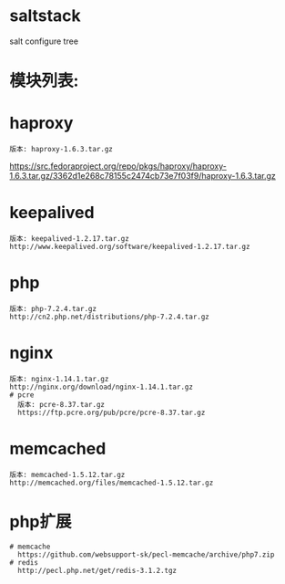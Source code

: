 # saltstack
salt configure tree

# 模块列表:
  # haproxy
    版本: haproxy-1.6.3.tar.gz
  https://src.fedoraproject.org/repo/pkgs/haproxy/haproxy-1.6.3.tar.gz/3362d1e268c78155c2474cb73e7f03f9/haproxy-1.6.3.tar.gz
  # keepalived
    版本: keepalived-1.2.17.tar.gz
    http://www.keepalived.org/software/keepalived-1.2.17.tar.gz
  # php
    版本: php-7.2.4.tar.gz
    http://cn2.php.net/distributions/php-7.2.4.tar.gz
  # nginx
    版本: nginx-1.14.1.tar.gz
    http://nginx.org/download/nginx-1.14.1.tar.gz
    # pcre
      版本: pcre-8.37.tar.gz
      https://ftp.pcre.org/pub/pcre/pcre-8.37.tar.gz
  # memcached
    版本: memcached-1.5.12.tar.gz
    http://memcached.org/files/memcached-1.5.12.tar.gz
  # php扩展
    # memcache
      https://github.com/websupport-sk/pecl-memcache/archive/php7.zip
    # redis
      http://pecl.php.net/get/redis-3.1.2.tgz
